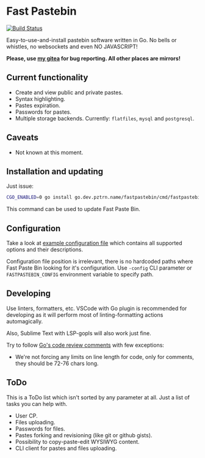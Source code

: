 # Fast Pastebin

[![Build Status](https://ci.code.pztrn.name/api/badges/apps/fastpastebin/status.svg)](https://ci.code.pztrn.name/apps/fastpastebin)

Easy-to-use-and-install pastebin software written in Go. No bells or whistles, no websockets and even NO JAVASCRIPT!

**Please, use [my gitea](https://code.pztrn.name/apps/fastpastebin) for bug reporting. All other places are mirrors!**

## Current functionality

* Create and view public and private pastes.
* Syntax highlighting.
* Pastes expiration.
* Passwords for pastes.
* Multiple storage backends. Currently: ``flatfiles``, ``mysql`` and ``postgresql``.

## Caveats

* Not known at this moment.

## Installation and updating

Just issue:

```bash
CGO_ENABLED=0 go install go.dev.pztrn.name/fastpastebin/cmd/fastpastebin@latest
```

This command can be used to update Fast Paste Bin.

## Configuration

Take a look at [example configuration file](examples/fastpastebin.yaml.dist) which contains all supported options and their descriptions.

Configuration file position is irrelevant, there is no hardcoded paths where Fast Paste Bin looking for it's configuration. Use ``-config`` CLI parameter or ``FASTPASTEBIN_CONFIG`` environment variable to specify path.

## Developing

Use linters, formatters, etc. VSCode with Go plugin is recommended for developing as it will perform most of linting-formatting
actions automagically.

Also, Sublime Text with LSP-gopls will also work just fine.

Try to follow [Go's code review comments](https://github.com/golang/go/wiki/CodeReviewComments) with few exceptions:

* We're not forcing any limits on line length for code, only for comments, they should be 72-76 chars long.

## ToDo

This is a ToDo list which isn't sorted by any parameter at all. Just a list of tasks you can help with.

* User CP.
* Files uploading.
* Passwords for files.
* Pastes forking and revisioning (like git or github gists).
* Possibility to copy-paste-edit WYSIWYG content.
* CLI client for pastes and files uploading.
